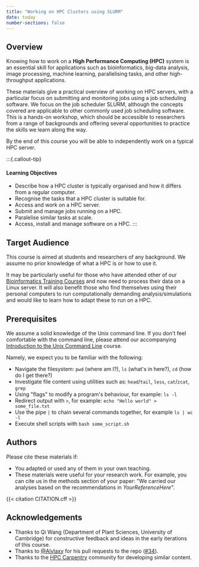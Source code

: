 ```yaml
---
title: "Working on HPC Clusters using SLURM"
date: today
number-sections: false
---
```


## Overview 

Knowing how to work on a **High Performance Computing (HPC)** system is an essential skill for applications such as bioinformatics, big-data analysis, image processing, machine learning, parallelising tasks, and other high-throughput applications. 

These materials give a practical overview of working on HPC servers, with a particular focus on submitting and monitoring jobs using a job scheduling software. 
We focus on the job scheduler SLURM, although the concepts covered are applicable to other commonly used job scheduling software.
This is a hands-on workshop, which should be accessible to researchers from a range of backgrounds and offering several opportunities to practice the skills we learn along the way.

By the end of this course you will be able to independently work on a typical HPC server.

:::{.callout-tip}
#### Learning Objectives

- Describe how a HPC cluster is typically organised and how it differs from a regular computer.
- Recognise the tasks that a HPC cluster is suitable for. 
- Access and work on a HPC server.
- Submit and manage jobs running on a HPC.
- Paralelise similar tasks at scale.
- Access, install and manage software on a HPC.
:::


## Target Audience

This course is aimed at students and researchers of any background. 
We assume no prior knowledge of what a HPC is or how to use it.

It may be particularly useful for those who have attended other of our [Bioinformatics Training Courses](https://www.training.cam.ac.uk/bioinformatics/search) and now need to process their data on a Linux server. 
It will also benefit those who find themselves using their personal computers to run computationally demanding analysis/simulations and would like to learn how to adapt these to run on a HPC.


## Prerequisites

We assume a solid knowledge of the Unix command line. 
If you don't feel comfortable with the command line, please attend our accompanying [Introduction to the Unix Command Line](https://training.csx.cam.ac.uk/bioinformatics/course/bioinfo-unix2) course.

Namely, we expect you to be familiar with the following:

- Navigate the filesystem: `pwd` (where am I?), `ls` (what's in here?), `cd` (how do I get there?)
- Investigate file content using utilities such as: `head`/`tail`, `less`, `cat`/`zcat`, `grep`
- Using "flags" to modify a program's behaviour, for example: `ls -l`
- Redirect output with `>`, for example: `echo "Hello world" > some_file.txt`
- Use the pipe `|` to chain several commands together, for example `ls | wc -l`
- Execute shell scripts with `bash some_script.sh`


## Authors

Please cite these materials if:

- You adapted or used any of them in your own teaching.
- These materials were useful for your research work. For example, you can cite us in the methods section of your paper: "We carried our analyses based on the recommendations in _YourReferenceHere_".

<!-- 
This is generated automatically from the CITATION.cff file. 
If you think you should be added as an author, please get in touch with us.
-->

{{< citation CITATION.cff >}}


## Acknowledgements

<!-- if there are no acknowledgements we can delete this section -->

- Thanks to Qi Wang (Department of Plant Sciences, University of Cambridge) for constructive feedback and ideas in the early iterations of this course.
- Thanks to [@Alylaxy](https://github.com/Alylaxy) for his pull requests to the repo ([#34](https://github.com/cambiotraining/hpc-intro/pull/34)).
- Thanks to the [HPC Carpentry](https://www.hpc-carpentry.org/index.html) community for developing similar content.
